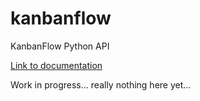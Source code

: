 # kanbanflow

KanbanFlow Python API

[Link to documentation](https://nicobako.github.io/kanbanflow/)

Work in progress... really nothing here yet...